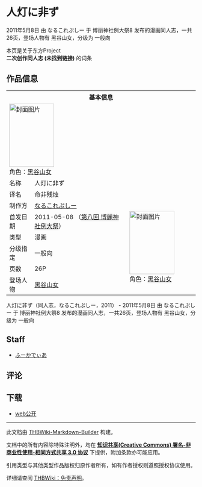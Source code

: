 # 人灯に非ず

<!-- source html: G:\repos\THBWiki-Markdown-Builder\THBWikiMarkdown\Temp\main\2\26\ns0%3A%E4%BA%BA%E7%81%AF%E3%81%AB%E9%9D%9E%E3%81%9A.html -->

2011年5月8日 由 なるこれぷしー 于 博丽神社例大祭8 发布的漫画同人志，一共26页，登场人物有 黑谷山女，分级为 一般向

本页是关于东方Project  
 **二次创作同人志 (未找到链接)** 的词条
## 作品信息

<table><tbody><tr><th colspan="3">基本信息</th></tr><tr><td class="cover-artwork-mobile" colspan="2"><a href="./文件-人灯に非ず封面.jpg.md" class="image" title="封面图片"><img alt="封面图片" src="https://upload.thwiki.cc/thumb/4/47/%E4%BA%BA%E7%81%AF%E3%81%AB%E9%9D%9E%E3%81%9A%E5%B0%81%E9%9D%A2.jpg/119px-%E4%BA%BA%E7%81%AF%E3%81%AB%E9%9D%9E%E3%81%9A%E5%B0%81%E9%9D%A2.jpg" decoding="async" loading="lazy" width="119" height="168" srcset="https://upload.thwiki.cc/thumb/4/47/%E4%BA%BA%E7%81%AF%E3%81%AB%E9%9D%9E%E3%81%9A%E5%B0%81%E9%9D%A2.jpg/178px-%E4%BA%BA%E7%81%AF%E3%81%AB%E9%9D%9E%E3%81%9A%E5%B0%81%E9%9D%A2.jpg 1.5x, https://upload.thwiki.cc/thumb/4/47/%E4%BA%BA%E7%81%AF%E3%81%AB%E9%9D%9E%E3%81%9A%E5%B0%81%E9%9D%A2.jpg/238px-%E4%BA%BA%E7%81%AF%E3%81%AB%E9%9D%9E%E3%81%9A%E5%B0%81%E9%9D%A2.jpg 2x" data-file-width="600" data-file-height="848"></a><div class="cover-char">角色：<a href="./黑谷山女.md" title="黑谷山女">黑谷山女</a></div></td>
</tr><tr><td class="label">名称</td><td colspan="2"> 人灯に非ず </td></tr><tr><td class="label">译名</td><td colspan="2"> 命非残烛 </td></tr><tr><td class="label">制作方</td><td><a href="./なるこれぷしー.md" title="なるこれぷしー">なるこれぷしー</a></td><td class="cover-artwork" rowspan="6" style="min-width:168px;"><a href="./文件-人灯に非ず封面.jpg.md" class="image" title="封面图片"><img alt="封面图片" src="https://upload.thwiki.cc/thumb/4/47/%E4%BA%BA%E7%81%AF%E3%81%AB%E9%9D%9E%E3%81%9A%E5%B0%81%E9%9D%A2.jpg/119px-%E4%BA%BA%E7%81%AF%E3%81%AB%E9%9D%9E%E3%81%9A%E5%B0%81%E9%9D%A2.jpg" decoding="async" loading="lazy" width="119" height="168" srcset="https://upload.thwiki.cc/thumb/4/47/%E4%BA%BA%E7%81%AF%E3%81%AB%E9%9D%9E%E3%81%9A%E5%B0%81%E9%9D%A2.jpg/178px-%E4%BA%BA%E7%81%AF%E3%81%AB%E9%9D%9E%E3%81%9A%E5%B0%81%E9%9D%A2.jpg 1.5x, https://upload.thwiki.cc/thumb/4/47/%E4%BA%BA%E7%81%AF%E3%81%AB%E9%9D%9E%E3%81%9A%E5%B0%81%E9%9D%A2.jpg/238px-%E4%BA%BA%E7%81%AF%E3%81%AB%E9%9D%9E%E3%81%9A%E5%B0%81%E9%9D%A2.jpg 2x" data-file-width="600" data-file-height="848"></a><div class="cover-char">角色：<a href="./黑谷山女.md" title="黑谷山女">黑谷山女</a></div></td>
</tr><tr><td class="label">首发日期</td><td>2011-05-08&#160;（<a href="/展会作品列表?e=%E5%8D%9A%E4%B8%BD%E7%A5%9E%E7%A4%BE%E4%BE%8B%E5%A4%A7%E7%A5%AD%238">第八回 博麗神社例大祭</a>）</td></tr><tr><td class="label">类型</td><td>漫画</td></tr><tr><td class="label">分级指定</td><td>一般向</td></tr><tr><td class="label">页数</td><td>26P</td></tr><tr><td class="label">登场人物</td><td><a href="./黑谷山女.md" title="黑谷山女">黑谷山女</a></td></tr></tbody></table>

人灯に非ず（同人志，なるこれぷしー，2011） - 2011年5月8日 由 なるこれぷしー 于 博丽神社例大祭8 发布的漫画同人志，一共26页，登场人物有 黑谷山女，分级为 一般向
## Staff
- [ふーかでぃあ](./ふーかでぃあ.md)

## 评论
## 下载
- [web公开](http://www.pixiv.net/member_illust.php?mode=medium&amp;illust_id=27722818)

  
  

  





---

此文档由 [THBWiki-Markdown-Builder](https://github.com/Delsin-Yu/THBWiki-Markdown-Builder) 构建。

文档中的所有内容除特殊注明外，均在 [**知识共享(Creative Commons) 署名-非商业性使用-相同方式共享 3.0 协议**](https://creativecommons.org/licenses/by-sa/3.0/deed.zh-hans) 下提供，附加条款亦可能应用。

引用类型与其他类型作品版权归原作者所有，如有作者授权则遵照授权协议使用。

详细请查阅 [THBWiki：免责声明](https://thbwiki.cc/THBWiki:%E5%85%8D%E8%B4%A3%E5%A3%B0%E6%98%8E)。

